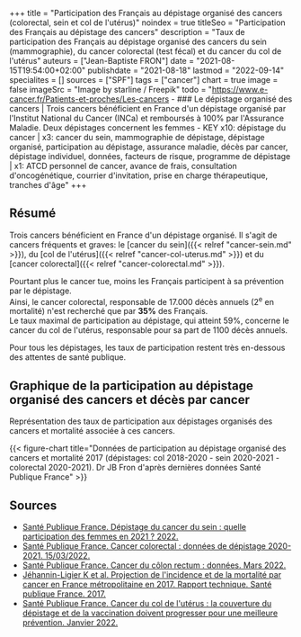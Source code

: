 +++
title = "Participation des Français au dépistage organisé des cancers (colorectal, sein et col de l'utérus)"
noindex = true
titleSeo = "Participation des Français au dépistage des cancers"
description = "Taux de participation des Français au dépistage organisé des cancers du sein (mammographie), du cancer colorectal (test fécal) et du cancer du col de l'utérus"
auteurs = ["Jean-Baptiste FRON"]
date = "2021-08-15T19:54:00+02:00"
publishdate = "2021-08-18"
lastmod = "2022-09-14"
specialites = []
sources = ["SPF"]
tags = ["cancer"]
chart = true
image = false
imageSrc = "Image by starline / Freepik"
todo = "https://www.e-cancer.fr/Patients-et-proches/Les-cancers - ### Le dépistage organisé des cancers | Trois cancers bénéficient en France d'un dépistage organisé par l'Institut National du Cancer (INCa) et remboursés à 100% par l'Assurance Maladie. Deux dépistages concernent les femmes - KEY x10: dépistage du cancer | x3: cancer du sein, mammographie de dépistage, dépistage organisé, participation au dépistage, assurance maladie, décès par cancer, dépistage individuel, données, facteurs de risque, programme de dépistage | x1: ATCD personnel de cancer, avance de frais, consultation d'oncogénétique, courrier d'invitation, prise en charge thérapeutique, tranches d'âge"
+++

## Résumé

Trois cancers bénéficient en France d'un dépistage organisé. Il s'agit de cancers fréquents et graves: le [cancer du sein]({{< relref "cancer-sein.md" >}}), du [col de l'utérus]({{< relref "cancer-col-uterus.md" >}}) et du [cancer colorectal]({{< relref "cancer-colorectal.md" >}}).

Pourtant plus le cancer tue, moins les Français participent à sa prévention par le dépistage.  
Ainsi, le cancer colorectal, responsable de 17.000 décès annuels (2<sup>e</sup> en mortalité) n'est recherché que par **35%** des Français.  
Le taux maximal de participation au dépistage, qui atteint 59%, concerne le cancer du col de l'utérus, responsable pour sa part de 1100 décès annuels.

Pour tous les dépistages, les taux de participation restent très en-dessous des attentes de santé publique.

## Graphique de la participation au dépistage organisé des cancers et décès par cancer

Représentation des taux de participation aux dépistages organisés des cancers et mortalité associée à ces cancers.

{{< figure-chart title="Données de participation au dépistage organisé des cancers et mortalité 2017 (dépistages: col 2018-2020 - sein 2020-2021 - colorectal 2020-2021). Dr JB Fron d'après dernières données Santé Publique France" >}}

## Sources

- [Santé Publique France. Dépistage du cancer du sein : quelle participation des femmes en 2021 ? 2022.](https://www.santepubliquefrance.fr/les-actualites/2022/depistage-du-cancer-du-sein-quelle-participation-des-femmes-en-2021)
- [Santé Publique France. Cancer colorectal : données de dépistage 2020-2021. 15/03/2022.](https://www.santepubliquefrance.fr/les-actualites/2022/cancer-colorectal-donnees-de-depistage-2020-2021)
- [Santé Publique France. Cancer du côlon rectum : données. Mars 2022.](https://www.santepubliquefrance.fr/maladies-et-traumatismes/cancers/cancer-du-colon-rectum/donnees)
- [Jéhannin-Ligier K et al. Projection de l'incidence et de la mortalité par cancer en France métropolitaine en 2017. Rapport technique. Santé publique France. 2017.](https://www.santepubliquefrance.fr/docs/projection-de-l-incidence-et-de-la-mortalite-par-cancer-en-france-metropolitaine-en-2017)
- [Santé Publique France. Cancer du col de l'utérus : la couverture du dépistage et de la vaccination doivent progresser pour une meilleure prévention. Janvier 2022.](https://www.santepubliquefrance.fr/presse/2022/cancer-du-col-de-l-uterus-la-couverture-du-depistage-et-de-la-vaccination-doivent-progresser-pour-une-meilleure-prevention)

<script>
const chartOptions = {
  series: [{
    name: 'Participation',
    type: 'column',
    data: [59, 50.6, 34.6]
  }, {
    name: 'Mortalité',
    type: 'column',
    data: [1084, 12146, 17117]
  }],
  dataLabels: {
    formatter: function (val, opts) {
      return val + "%"
      }
  },
  chart: {},
  title: { text: 'Taux de participation au dépistage des cancers en 2022' },
  xaxis: {
    categories: ['Col de l\'utérus', 'Sein', 'Côlon-rectum'],
  },
  yaxis: [
    {
      title: {
        text: "Participation (%)",
        style: { color: '#4150f5' }
      },
      labels: {
        style: { colors: '#757575' }
      }
    },
    {
      seriesName: 'Mortalité',
        opposite: true,
        decimalsInFloat: false,
        title: {
          text: "Mortalité annuelle",
          style: {color: '#ffa600'}
        },
        labels: {
        style: { colors: '#757575' }
      }
    }
  ],
  tooltip: {
    x: { show: true },
    y: [{
      formatter: function(value) {
        return value + '%'
      }
    },
    {
      formatter: function(value) {
        return value + ' décès/an'
      }
    }]
  }
}
</script>
